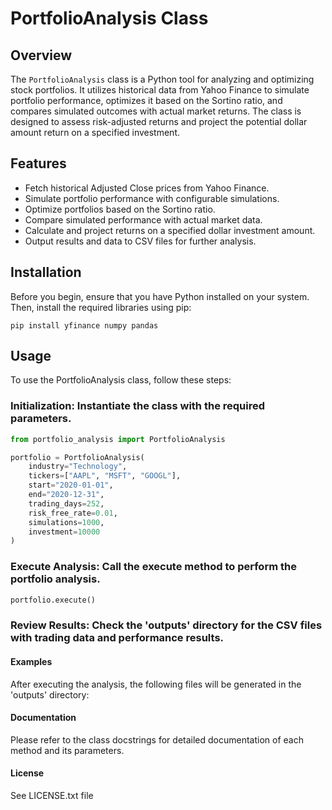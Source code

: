 # PortfolioAnalysis Class

## Overview
The `PortfolioAnalysis` class is a Python tool for analyzing and optimizing stock portfolios. It utilizes historical data from Yahoo Finance to simulate portfolio performance, optimizes it based on the Sortino ratio, and compares simulated outcomes with actual market returns. The class is designed to assess risk-adjusted returns and project the potential dollar amount return on a specified investment.

## Features
- Fetch historical Adjusted Close prices from Yahoo Finance.
- Simulate portfolio performance with configurable simulations.
- Optimize portfolios based on the Sortino ratio.
- Compare simulated performance with actual market data.
- Calculate and project returns on a specified dollar investment amount.
- Output results and data to CSV files for further analysis.

## Installation

Before you begin, ensure that you have Python installed on your system. Then, install the required libraries using pip:

```shell
pip install yfinance numpy pandas
```

## Usage
To use the PortfolioAnalysis class, follow these steps:

### Initialization: Instantiate the class with the required parameters.
```python
from portfolio_analysis import PortfolioAnalysis

portfolio = PortfolioAnalysis(
    industry="Technology",
    tickers=["AAPL", "MSFT", "GOOGL"],
    start="2020-01-01",
    end="2020-12-31",
    trading_days=252,
    risk_free_rate=0.01,
    simulations=1000,
    investment=10000
)
```

### Execute Analysis: Call the execute method to perform the portfolio analysis.
```python
portfolio.execute()
```
### Review Results: Check the 'outputs' directory for the CSV files with trading data and performance results.
#### Examples
After executing the analysis, the following files will be generated in the 'outputs' directory:

#### Documentation
Please refer to the class docstrings for detailed documentation of each method and its parameters.

#### License
See LICENSE.txt file

